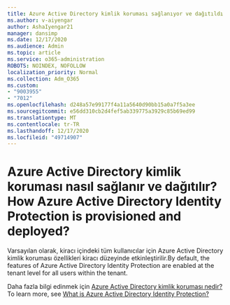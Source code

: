 ```yaml
---
title: Azure Active Directory kimlik koruması sağlanıyor ve dağıtıldı
ms.author: v-aiyengar
author: AshaIyengar21
manager: dansimp
ms.date: 12/17/2020
ms.audience: Admin
ms.topic: article
ms.service: o365-administration
ROBOTS: NOINDEX, NOFOLLOW
localization_priority: Normal
ms.collection: Adm_O365
ms.custom:
- "9003955"
- "7012"
ms.openlocfilehash: d248a57e99177f4a11a5640d90bb15a0a7f5a3ee
ms.sourcegitcommit: e56dd310cb2d4fef5ab339775a3929c85b69ed99
ms.translationtype: MT
ms.contentlocale: tr-TR
ms.lasthandoff: 12/17/2020
ms.locfileid: "49714907"
---
```

# <a name="how-azure-active-directory-identity-protection-is-provisioned-and-deployed"></a><span data-ttu-id="ba325-102">Azure Active Directory kimlik koruması nasıl sağlanır ve dağıtılır?</span><span class="sxs-lookup"><span data-stu-id="ba325-102">How Azure Active Directory Identity Protection is provisioned and deployed?</span></span>

<span data-ttu-id="ba325-103">Varsayılan olarak, kiracı içindeki tüm kullanıcılar için Azure Active Directory kimlik koruması özellikleri kiracı düzeyinde etkinleştirilir.</span><span class="sxs-lookup"><span data-stu-id="ba325-103">By default, the features of Azure Active Directory Identity Protection are enabled at the tenant level for all users within the tenant.</span></span>

<span data-ttu-id="ba325-104">Daha fazla bilgi edinmek için [Azure Active Directory kimlik koruması nedir?](https://go.microsoft.com/fwlink/?linkid=2130395)</span><span class="sxs-lookup"><span data-stu-id="ba325-104">To learn more, see [What is Azure Active Directory Identity Protection?](https://go.microsoft.com/fwlink/?linkid=2130395)</span></span>